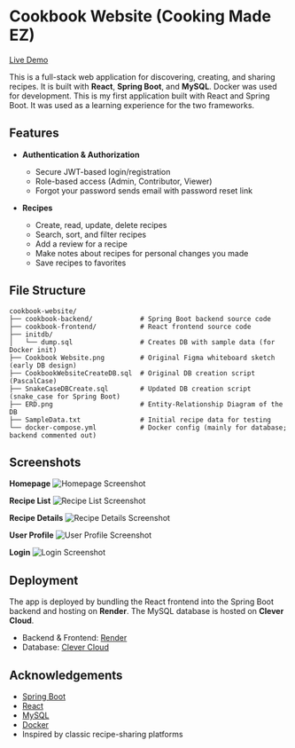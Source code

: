 # Cookbook Website (Cooking Made EZ)

[Live Demo](https://cookbook-website.onrender.com/)

This is a full-stack web application for discovering, creating, and sharing recipes. It is built with **React**, **Spring Boot**, and **MySQL**. Docker was used for development. This is my first application built with React and Spring Boot. It was used as a learning experience for the two frameworks.

## Features

- **Authentication & Authorization**
  - Secure JWT-based login/registration
  - Role-based access (Admin, Contributor, Viewer)
  - Forgot your password sends email with password reset link

- **Recipes**
  - Create, read, update, delete recipes
  - Search, sort, and filter recipes
  - Add a review for a recipe
  - Make notes about recipes for personal changes you made
  - Save recipes to favorites

## File Structure

```text
cookbook-website/
├── cookbook-backend/            # Spring Boot backend source code
├── cookbook-frontend/           # React frontend source code
├── initdb/
│   └── dump.sql                 # Creates DB with sample data (for Docker init)
├── Cookbook Website.png         # Original Figma whiteboard sketch (early DB design)
├── CookbookWebsiteCreateDB.sql  # Original DB creation script (PascalCase)
├── SnakeCaseDBCreate.sql        # Updated DB creation script (snake_case for Spring Boot)
├── ERD.png                      # Entity-Relationship Diagram of the DB
├── SampleData.txt               # Initial recipe data for testing
└── docker-compose.yml           # Docker config (mainly for database; backend commented out)
```

## Screenshots

**Homepage**
![Homepage Screenshot](docs/screenshots/Home.png)

**Recipe List**
![Recipe List Screenshot](docs/screenshots/Recipes.png)

**Recipe Details**
![Recipe Details Screenshot](docs/screenshots/RecipeDetails.png)

**User Profile**
![User Profile Screenshot](docs/screenshots/Profile.png)

**Login**
![Login Screenshot](docs/screenshots/Login.png)

## Deployment

The app is deployed by bundling the React frontend into the Spring Boot backend and hosting on **Render**.
The MySQL database is hosted on **Clever Cloud**.

- Backend & Frontend: [Render](https://render.com/)
- Database: [Clever Cloud](https://www.clever-cloud.com/)

## Acknowledgements

- [Spring Boot](https://spring.io/projects/spring-boot)
- [React](https://react.dev/)
- [MySQL](https://www.mysql.com/)
- [Docker](https://www.docker.com/)
- Inspired by classic recipe-sharing platforms
